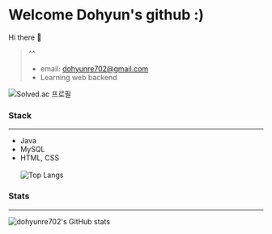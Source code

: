 # Welcome Dohyun's github :)
Hi there 👋 
> ^^
> - email: dohyunre702@gmail.com
> - Learning web backend

![Solved.ac
프로필](http://mazassumnida.wtf/api/mini/generate_badge?boj=judis702)

### Stack
---
- Java
- MySQL
- HTML, CSS
<br><br>
![Top Langs](https://github-readme-stats.vercel.app/api/top-langs/?username=dohyunre702&layout=compact)


### Stats
---
![dohyunre702's GitHub stats](https://github-readme-stats.vercel.app/api?username=dohyunre702&show_icons=true&theme=aura_dark)




<!--
**dohyunre702/dohyunre702** is a ✨ _special_ ✨ repository because its `README.md` (this file) appears on your GitHub profile.

Here are some ideas to get you started:

- 🔭 I’m currently working on ...
- 🌱 I’m currently learning ...
- 👯 I’m looking to collaborate on ...
- 🤔 I’m looking for help with ...
- 💬 Ask me about ...
- 📫 How to reach me: ...
- 😄 Pronouns: ...
- ⚡ Fun fact: ...
-->
